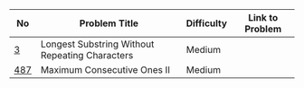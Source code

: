 No | Problem Title | Difficulty | Link to Problem
------------ | ------------ | ------------- | -------------
[3](https://leetcode.com/problems/longest-substring-without-repeating-characters/) | Longest Substring Without Repeating Characters | Medium  
[487](https://leetcode.com/problems/max-consecutive-ones-ii/) | Maximum Consecutive Ones II | Medium 
